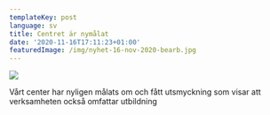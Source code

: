 ```yaml
---
templateKey: post
language: sv
title: Centret är nymålat
date: '2020-11-16T17:11:23+01:00'
featuredImage: /img/nyhet-16-nov-2020-bearb.jpg
---
```

![](/img/nyhet-16-nov-2020-bearb.jpg)

Vårt center har nyligen målats om och fått utsmyckning som visar att verksamheten också omfattar utbildning

